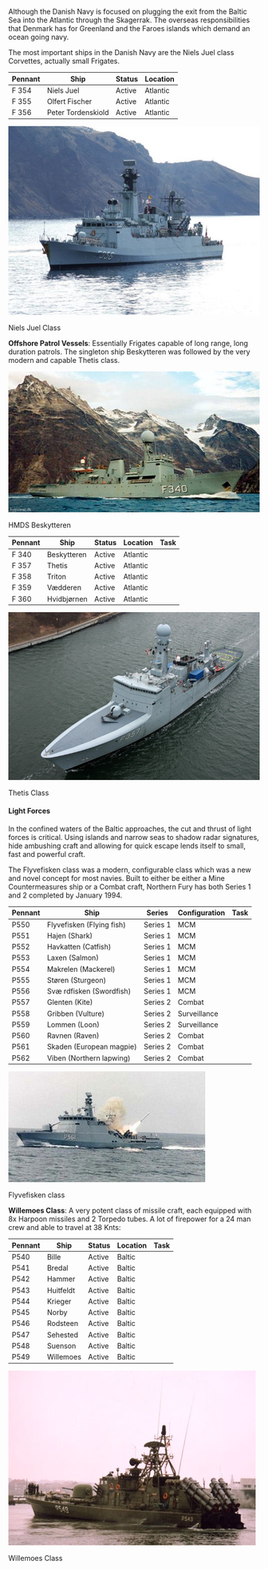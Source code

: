 Although the Danish Navy is focused on plugging the exit from the Baltic Sea into the Atlantic through the Skagerrak. The overseas responsibilities that Denmark has for Greenland and the Faroes islands which demand an ocean going navy.

The most important ships in the Danish Navy are the Niels Juel class Corvettes, actually small Frigates.

| Pennant | Ship               | Status | Location |
| ------- | ------------------ | ------ | -------- |
| F 354   | Niels Juel         | Active | Atlantic |
| F 355   | Olfert Fischer     | Active | Atlantic |
| F 356   | Peter Tordenskiold | Active | Atlantic |

![](/assets/images/nato/dk/nv/NJ-class-768x576.jpg)

Niels Juel Class

**Offshore Patrol Vessels**: Essentially Frigates capable of long range, long duration patrols. The singleton ship Beskytteren was followed by the very modern and capable Thetis class.

![](/assets/images/nato/dk/nv/Beskytteren.jpg)

HMDS Beskytteren

| Pennant | Ship        | Status | Location | Task |
| ------- | ----------- | ------ | -------- | ---- |
| F 340   | Beskytteren | Active | Atlantic |      |
| F 357   | Thetis      | Active | Atlantic |      |
| F 358   | Triton      | Active | Atlantic |      |
| F 359   | Vædderen    | Active | Atlantic |      |
| F 360   | Hvidbjørnen | Active | Atlantic |      |

![](/assets/images/nato/dk/nv/Thetis.jpg)

Thetis Class

#### Light Forces

In the confined waters of the Baltic approaches, the cut and thrust of light forces is critical. Using islands and narrow seas to shadow radar signatures, hide ambushing craft and allowing for quick escape lends itself to small, fast and powerful craft.

The Flyvefisken class was a modern, configurable class which was a new and novel concept for most navies. Built to either be either a Mine Countermeasures ship or a Combat craft, Northern Fury has both Series 1 and 2 completed by January 1994.

| Pennant | Ship                      | Series   | Configuration | Task |
| ------- | ------------------------- | -------- | ------------- | ---- |
| P550    | Flyvefisken (Flying fish) | Series 1 | MCM           |      |
| P551    | Hajen (Shark)             | Series 1 | MCM           |      |
| P552    | Havkatten (Catfish)       | Series 1 | MCM           |      |
| P553    | Laxen (Salmon)            | Series 1 | MCM           |      |
| P554    | Makrelen (Mackerel)       | Series 1 | MCM           |      |
| P555    | Støren (Sturgeon)         | Series 1 | MCM           |      |
| P556    | Svæ rdfisken (Swordfish)  | Series 1 | MCM           |      |
| P557    | Glenten (Kite)            | Series 2 | Combat        |      |
| P558    | Gribben (Vulture)         | Series 2 | Surveillance  |      |
| P559    | Lommen (Loon)             | Series 2 | Surveillance  |      |
| P560    | Ravnen (Raven)            | Series 2 | Combat        |      |
| P561    | Skaden (European magpie)  | Series 2 | Combat        |      |
| P562    | Viben (Northern lapwing)  | Series 2 | Combat        |      |

![](/assets/images/nato/dk/nv/Skaden1994.jpg)

Flyvefisken class

**Willemoes Class**: A very potent class of missile craft, each equipped with 8x Harpoon missiles and 2 Torpedo tubes. A lot of firepower for a 24 man crew and able to travel at 38 Knts:

| Pennant | Ship      | Status | Location | Task |
| ------- | --------- | ------ | -------- | ---- |
| P540    | Bille     | Active | Baltic   |      |
| P541    | Bredal    | Active | Baltic   |      |
| P542    | Hammer    | Active | Baltic   |      |
| P543    | Huitfeldt | Active | Baltic   |      |
| P544    | Krieger   | Active | Baltic   |      |
| P545    | Norby     | Active | Baltic   |      |
| P546    | Rodsteen  | Active | Baltic   |      |
| P547    | Sehested  | Active | Baltic   |      |
| P548    | Suenson   | Active | Baltic   |      |
| P549    | Willemoes | Active | Baltic   |      |

![](/assets/images/nato/dk/nv/WILLEMOES.jpg)

Willemoes Class
